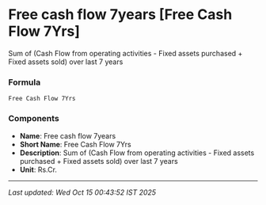 # Free cash flow 7years [Free Cash Flow 7Yrs]
Sum of (Cash Flow from operating activities - Fixed assets purchased + Fixed assets sold) over last 7 years

### Formula
```text
Free Cash Flow 7Yrs
```


### Components
- **Name**: Free cash flow 7years
- **Short Name**: Free Cash Flow 7Yrs
- **Description**: Sum of (Cash Flow from operating activities - Fixed assets purchased + Fixed assets sold) over last 7 years
- **Unit**: Rs.Cr.

---
*Last updated: Wed Oct 15 00:43:52 IST 2025*
